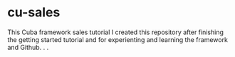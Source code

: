 # cu-sales
This Cuba framework sales tutorial
I created this repository after finishing the getting started tutorial and for experienting and learning the framework and Github.
.
.

